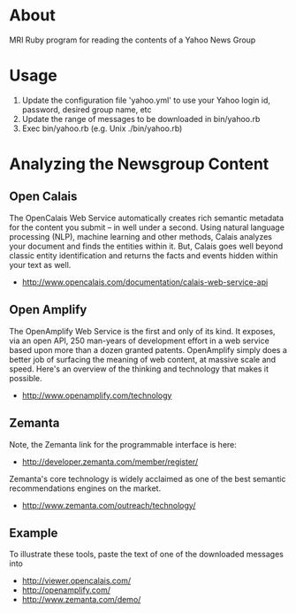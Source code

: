 # About
MRI Ruby program for reading the contents of a Yahoo News Group

# Usage
1. Update the configuration file 'yahoo.yml' to use your Yahoo login id, password, desired group name, etc
2. Update the range of messages to be downloaded in bin/yahoo.rb
3. Exec bin/yahoo.rb (e.g. Unix ./bin/yahoo.rb)

# Analyzing the Newsgroup Content
## Open Calais
The OpenCalais Web Service automatically creates rich semantic metadata for the content you submit – in well under a second. Using natural language processing (NLP), machine learning and other methods, Calais analyzes your document and finds the entities within it. But, Calais goes well beyond classic entity identification and returns the facts and events hidden within your text as well.

* http://www.opencalais.com/documentation/calais-web-service-api

## Open Amplify 
The OpenAmplify Web Service is the first and only of its kind. It exposes, via an open API, 250 man-years of development effort in a web service based upon more than a dozen granted patents. OpenAmplify simply does a better job of surfacing the meaning of web content, at massive scale and speed. Here's an overview of the thinking and technology that makes it possible.

* http://www.openamplify.com/technology

## Zemanta 
Note, the Zemanta link for the programmable interface is here:

* http://developer.zemanta.com/member/register/

Zemanta's core technology is widely acclaimed as one of the best semantic recommendations engines on the market.

* http://www.zemanta.com/outreach/technology/

## Example
To illustrate these tools, paste the text of one of the downloaded messages into 
 
* http://viewer.opencalais.com/
* http://openamplify.com/
* http://www.zemanta.com/demo/
